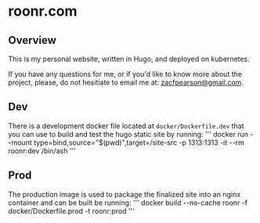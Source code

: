 # roonr.com

## Overview 
This is my personal website, written in Hugo, and deployed on kubernetes.

If you have any questions for me, or if you'd like to know more about the project, please, do not hesitiate to email me at: zacfpearson@gmail.com.

## Dev
There is a development docker file located at `docker/Dockerfile.dev` that you can use to build and test the hugo static site by running:
'''
docker run --mount type=bind,source="$(pwd)",target=/site-src -p 1313:1313 -it --rm roonr:dev /bin/ash
'''

## Prod
The production image is used to package the finalized site into an nginx container and can be built be running:
'''
docker build --no-cache roonr -f docker/Dockerfile.prod -t roonr:prod
'''

